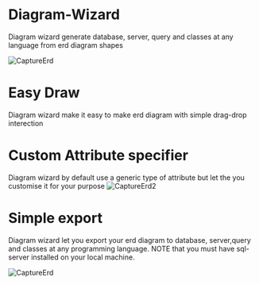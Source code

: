 # Diagram-Wizard
Diagram wizard generate database, server, query and classes at any language from erd diagram shapes

![CaptureErd](https://user-images.githubusercontent.com/86796339/171648254-689f37ae-0466-4f17-a353-78f8e3cf608b.PNG)

# Easy Draw
Diagram wizard make it easy to make erd diagram with simple drag-drop interection

# Custom Attribute specifier

Diagram wizard by default use a generic type of attribute but let the you customise it for your purpose
![CaptureErd2](https://user-images.githubusercontent.com/86796339/171649228-5ab7db17-38fe-42d6-8025-9aa6ec4d3c64.PNG)

# Simple export 

Diagram wizard let you export your erd diagram to database, server,query and classes at any programming language.
NOTE that you must have sql-server installed on your local machine.

![CaptureErd](https://user-images.githubusercontent.com/86796339/171650870-99521f28-6240-4285-82ff-9040c1a78524.PNG)
